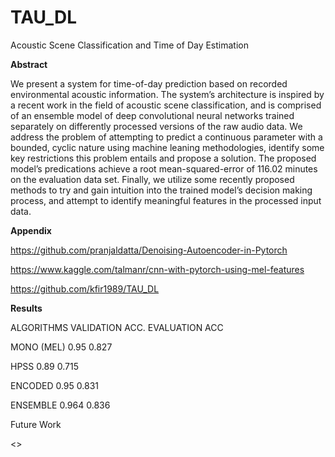 # TAU_DL
Acoustic Scene Classification and Time of Day Estimation



**Abstract**

We present a system for time-of-day prediction based on recorded environmental acoustic information. The system’s architecture is inspired by a recent work in the field of acoustic scene classification, and is comprised of an ensemble model of deep convolutional neural networks trained separately on differently processed versions of the raw audio data. We address the problem of attempting to predict a continuous parameter with a bounded, cyclic nature using machine leaning methodologies, identify some key restrictions this problem entails and propose a solution. The proposed model’s predications achieve a root mean-squared-error of  116.02 minutes on the evaluation data set. Finally, we utilize some recently proposed methods to try and gain intuition into the trained model’s decision making process, and attempt to identify meaningful features in the processed input data.



**Appendix**

https://github.com/pranjaldatta/Denoising-Autoencoder-in-Pytorch

https://www.kaggle.com/talmanr/cnn-with-pytorch-using-mel-features

https://github.com/kfir1989/TAU_DL




**Results**

ALGORITHMS	VALIDATION ACC.	EVALUATION ACC

MONO (MEL)	0.95  	0.827

HPSS	       0.89	        0.715

ENCODED	0.95    	0.831

ENSEMBLE	0.964	0.836


Future Work

 <>

